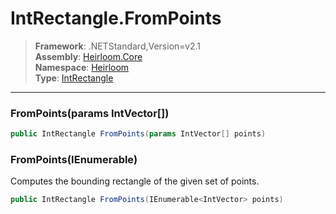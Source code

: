 # IntRectangle.FromPoints

> **Framework**: .NETStandard,Version=v2.1  
> **Assembly**: [Heirloom.Core][0]  
> **Namespace**: [Heirloom][0]  
> **Type**: [IntRectangle][1]  

--------------------------------------------------------------------------------

### FromPoints(params IntVector[])

```cs
public IntRectangle FromPoints(params IntVector[] points)
```

### FromPoints(IEnumerable<IntVector>)

Computes the bounding rectangle of the given set of points.

```cs
public IntRectangle FromPoints(IEnumerable<IntVector> points)
```

[0]: ..\Heirloom.Core.md
[1]: Heirloom.IntRectangle.md
